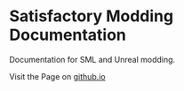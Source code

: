 # Satisfactory Modding Documentation
Documentation for SML and Unreal modding.

Visit the Page on [github.io](https://satisfactorymodding.github.io/Documentation)

